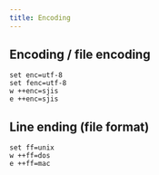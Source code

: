 ```yaml
---
title: Encoding
---
```


## Encoding / file encoding

```vim
set enc=utf-8
set fenc=utf-8
w ++enc=sjis
e ++enc=sjis
```

## Line ending (file format)

```vim
set ff=unix
w ++ff=dos
e ++ff=mac
```
